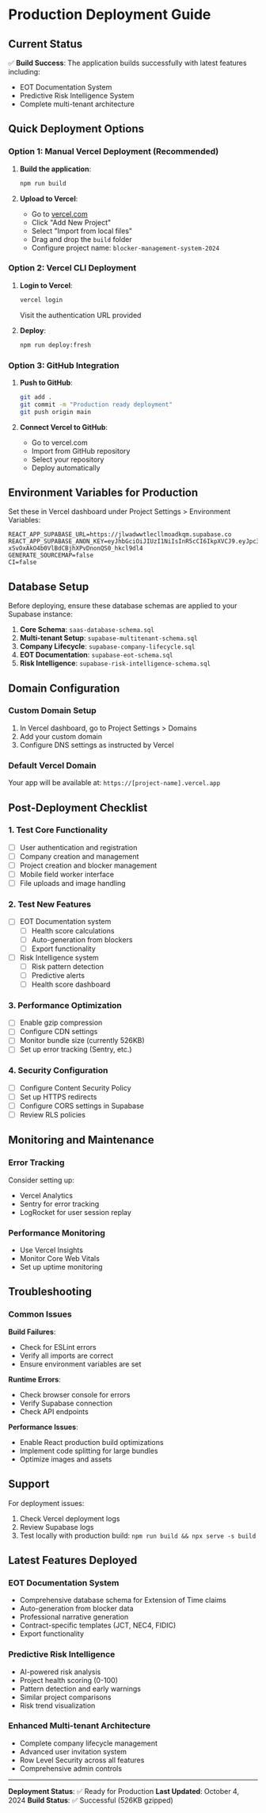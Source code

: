 # Production Deployment Guide

## Current Status
✅ **Build Success**: The application builds successfully with latest features including:
- EOT Documentation System
- Predictive Risk Intelligence System
- Complete multi-tenant architecture

## Quick Deployment Options

### Option 1: Manual Vercel Deployment (Recommended)
1. **Build the application**:
   ```bash
   npm run build
   ```

2. **Upload to Vercel**:
   - Go to [vercel.com](https://vercel.com)
   - Click "Add New Project"
   - Select "Import from local files"
   - Drag and drop the `build` folder
   - Configure project name: `blocker-management-system-2024`

### Option 2: Vercel CLI Deployment
1. **Login to Vercel**:
   ```bash
   vercel login
   ```
   Visit the authentication URL provided

2. **Deploy**:
   ```bash
   npm run deploy:fresh
   ```

### Option 3: GitHub Integration
1. **Push to GitHub**:
   ```bash
   git add .
   git commit -m "Production ready deployment"
   git push origin main
   ```

2. **Connect Vercel to GitHub**:
   - Go to vercel.com
   - Import from GitHub repository
   - Select your repository
   - Deploy automatically

## Environment Variables for Production

Set these in Vercel dashboard under Project Settings > Environment Variables:

```
REACT_APP_SUPABASE_URL=https://jlwadwwtlecllmoadkqm.supabase.co
REACT_APP_SUPABASE_ANON_KEY=eyJhbGciOiJIUzI1NiIsInR5cCI6IkpXVCJ9.eyJpc3MiOiJzdXBhYmFzZSIsInJlZiI6Impsd2Fkd3d0bGVjbGxtb2Fka3FtIiwicm9sZSI6ImFub24iLCJpYXQiOjE3NTg3Mjg1ODYsImV4cCI6MjA3NDMwNDU4Nn0.FEBi-xSvOxAkO4b0VlBdCBjhXPvDnonQS0_hkcl9dl4
GENERATE_SOURCEMAP=false
CI=false
```

## Database Setup

Before deploying, ensure these database schemas are applied to your Supabase instance:

1. **Core Schema**: `saas-database-schema.sql`
2. **Multi-tenant Setup**: `supabase-multitenant-schema.sql`
3. **Company Lifecycle**: `supabase-company-lifecycle.sql`
4. **EOT Documentation**: `supabase-eot-schema.sql`
5. **Risk Intelligence**: `supabase-risk-intelligence-schema.sql`

## Domain Configuration

### Custom Domain Setup
1. In Vercel dashboard, go to Project Settings > Domains
2. Add your custom domain
3. Configure DNS settings as instructed by Vercel

### Default Vercel Domain
Your app will be available at: `https://[project-name].vercel.app`

## Post-Deployment Checklist

### 1. Test Core Functionality
- [ ] User authentication and registration
- [ ] Company creation and management
- [ ] Project creation and blocker management
- [ ] Mobile field worker interface
- [ ] File uploads and image handling

### 2. Test New Features
- [ ] EOT Documentation system
  - [ ] Health score calculations
  - [ ] Auto-generation from blockers
  - [ ] Export functionality
- [ ] Risk Intelligence system
  - [ ] Risk pattern detection
  - [ ] Predictive alerts
  - [ ] Health score dashboard

### 3. Performance Optimization
- [ ] Enable gzip compression
- [ ] Configure CDN settings
- [ ] Monitor bundle size (currently 526KB)
- [ ] Set up error tracking (Sentry, etc.)

### 4. Security Configuration
- [ ] Configure Content Security Policy
- [ ] Set up HTTPS redirects
- [ ] Configure CORS settings in Supabase
- [ ] Review RLS policies

## Monitoring and Maintenance

### Error Tracking
Consider setting up:
- Vercel Analytics
- Sentry for error tracking
- LogRocket for user session replay

### Performance Monitoring
- Use Vercel Insights
- Monitor Core Web Vitals
- Set up uptime monitoring

## Troubleshooting

### Common Issues

**Build Failures**:
- Check for ESLint errors
- Verify all imports are correct
- Ensure environment variables are set

**Runtime Errors**:
- Check browser console for errors
- Verify Supabase connection
- Check API endpoints

**Performance Issues**:
- Enable React production build optimizations
- Implement code splitting for large bundles
- Optimize images and assets

## Support

For deployment issues:
1. Check Vercel deployment logs
2. Review Supabase logs
3. Test locally with production build: `npm run build && npx serve -s build`

## Latest Features Deployed

### EOT Documentation System
- Comprehensive database schema for Extension of Time claims
- Auto-generation from blocker data
- Professional narrative generation
- Contract-specific templates (JCT, NEC4, FIDIC)
- Export functionality

### Predictive Risk Intelligence
- AI-powered risk analysis
- Project health scoring (0-100)
- Pattern detection and early warnings
- Similar project comparisons
- Risk trend visualization

### Enhanced Multi-tenant Architecture
- Complete company lifecycle management
- Advanced user invitation system
- Row Level Security across all features
- Comprehensive admin controls

---

**Deployment Status**: ✅ Ready for Production
**Last Updated**: October 4, 2024
**Build Status**: ✅ Successful (526KB gzipped)
